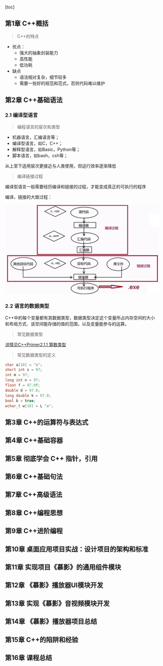 [toc]

## 第1章 C++概括

> C++的特点

- 优点：
  - 强大的抽象封装能力
  - 高性能
  - 低功耗
- 缺点
  - 语法相对复杂，细节较多
  - 需要一些好的规范和范式，否则代码难以维护



## 第2章 C++基础语法

### 2.1 编译型语言

> 编程语言的层次和类型

- 机器语言，汇编语言等；
- 编译型语言，如C，C++；
- 解释型语言，如Basic，Python等；
- 脚本语言，如bash，csh等；

从上至下适用层次更接近与人类使用，但运行效率逐渐降低

> 编译链接过程

编译型语言一般需要经历编译和链接的过程，才能变成真正的可执行的程序

编译，链接的大致过程：

![img](重学C++.assets/8C4D8A4FB506AB32305F9699BDFC7D30.png)



### 2.2 语言的数据类型

C++中的每个变量都有其数据类型，数据类型决定这个变量所占内存空间的大小和布局方式、该空间能存储的值的范围，以及变量能参与的运算。

> 常见数据类型

[详情见C++Primer2.1.1 算数类型](./C++Primer)

> 常见数据类型的定义

```c++
char a[10] = "a";
short int s = 97;
int m = 97;
long int n = 97;
float f = 97.0f;
double d = 97.0;
long double k = 97.0;
bool b = true;
wchar_t w[10] = L "a";
```

## 第3章 C++的运算符与表达式

## 第4章 C++基础容器

## 第5章 彻底学会 C++ 指针，引用

## 第6章 C++基础句法

## 第7章 C++高级语法

## 第8章 C++编程思想

## 第9章 C++进阶编程

## 第10章 桌面应用项目实战：设计项目的架构和标准

## 第11章 实现项目《慕影》的通用组件模块

## 第12章 《慕影》播放器UI模块开发

## 第13章 实现《慕影》音视频模块开发

## 第14章 《慕影》播放器项目总结

## 第15章 C++的陷阱和经验

## 第16章 课程总结